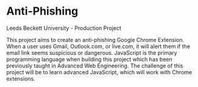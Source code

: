 # Anti-Phishing
Leeds Beckett University - Production Project 

This project aims to create an anti-phishing Google Chrome Extension. When a user uses Gmail,
Outlook.com, or live.com, it will alert them if the email link seems suspicious or dangerous.
JavaScript is the primary programming language when building this project which has been
previously taught in Advanced Web Engineering. The challenge of this project will be to learn
advanced JavaScript, which will work with Chrome extensions. 
